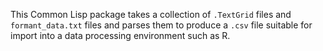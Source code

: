 This Common Lisp package takes a collection of `.TextGrid` files and
`formant_data.txt` files and parses them to produce a `.csv` file
suitable for import into a data processing environment such as R.

